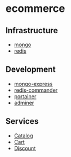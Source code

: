 ecommerce
=========

## Infrastructure
* [mongo](http://localhost:27017)
* [redis](http://localhost:6379)

## Development
* [mongo-express](http://localhost:8081)
* [redis-commander](http://localhost:8082)
* [portainer](http://localhost:8083)
* [adminer](http://localhost:8084)

## Services
* [Catalog](http://localhost:5184/swagger)
* [Cart](http://localhost:5277/swagger)
* [Discount](http://localhost:5161/swagger)